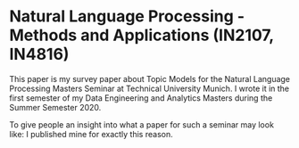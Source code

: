 # Natural Language Processing - Methods and Applications (IN2107, IN4816)
This paper is my survey paper about Topic Models for the Natural Language Processing Masters Seminar at Technical University Munich. I wrote it in the first semester of my Data Engineering and Analytics Masters during the Summer Semester 2020.

To give people an insight into what a paper for such a seminar may look like: I published mine for exactly this reason.